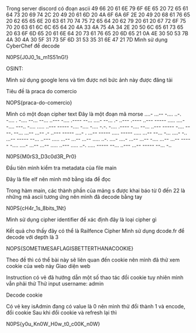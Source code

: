  

Trong server discord có đoạn ascii 
49 66 20 61 6E 79 6F 6E 65 20 72 65 61 64 73 20 69 74 2C 20 49 20 61 6D 20 4A 6F 6A 6F 2E 20 49 20 68 61 76 65 20 62 65 65 6E 20 63 61 70 74 75 72 65 64 20 62 79 20 61 20 67 72 6F 75 70 20 63 61 6C 6C 65 64 20 4A 33 4A 75 4A 34 2E 20 50 6C 65 61 73 65 20 63 6F 6D 65 20 61 6E 64 20 73 61 76 65 20 6D 65 21 0A 4E 30 50 53 7B 4A 30 4A 30 5F 31 73 5F 6D 31 53 35 31 6E 47 21 7D
Mình sử dụng CyberChef để decode
 
N0PS{J0J0_1s_m1S51nG!}

OSINT:
 

 
Mình sử dụng google lens và tìm được nơi bức ảnh này được đăng tải
  

Tiêu đề là praca do comercio

NOPS{praca-do-comercio}

 

Mình có một đoạn cipher text
Đây là một đoạn mã morse
....- ...-- -.... ..-. -.... . -.... --... --... ..--- -.... .---- --... ....- --... .- ..--- .---- ..--- ----- ..... ....- -.... ---.. -.... ..... ..--- ----- -.... -.... -.... -.-. -.... .---- -.... --... ..--- ----- -.... ----. --... ...-- ...-- .- ..--- ----- ....- . ...-- ----- ..... ----- ..... ...-- --... -... ....- -.. ...-- ----- --... ..--- ..... ...-- ...-- ...-- ..... ..-. ....- ....- ...-- ...-- -.... ...-- ...-- ----- -.... ....- ...-- ...-- ..... ..--- ..... ..-. ..... ----- --... ..--- ...-- ----- --... -..

 

N0PS{M0rS3_D3c0d3R_Pr0}

 

Đầu tiên mình kiểm tra metadata của file main

 

Đây là file elf nên mình mở bằng ida để đọc

 

Trong hàm main, các thành phần của mảng s được khai báo từ 0 đến 22 là những mã ascii tương ứng nên mình đã decode bằng tay

N0PS{cH4r_1s_8bits_1Nt}
 

Mình sử dụng cipher identifier để xác định đây là loại cipher gì
 
Kết quả cho thấy đây có thể là Railfence Cipher
Mình sử dụng dcode.fr để decode với depth là 3

 

NOPS{SOMETIMESAFLAGISBETTERTHANACOOKIE}

 

Theo đề thì có thể bài này sẽ liên quan đến cookie nên mình đã thử xem cookie của web này
Giao diện web 
 
Instruction có vẻ đã hướng dẫn một số thao tác đổi cookie tuy nhiên mình vẫn phải thử
Thử input username: admin
 

Decode cookie
 

Có vẻ key isAdmin đang có value là 0 nên mình thử đổi thành 1 và encode, đổi cookie
Sau khi đổi cookie và refresh lại thì
 

N0PS{y0u_Kn0W_H0w_t0_c00K_n0W}



